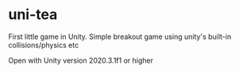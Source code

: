 # uni-tea
First little game in Unity. Simple breakout game using unity's built-in collisions/physics etc

Open with Unity version 2020.3.1f1 or higher

